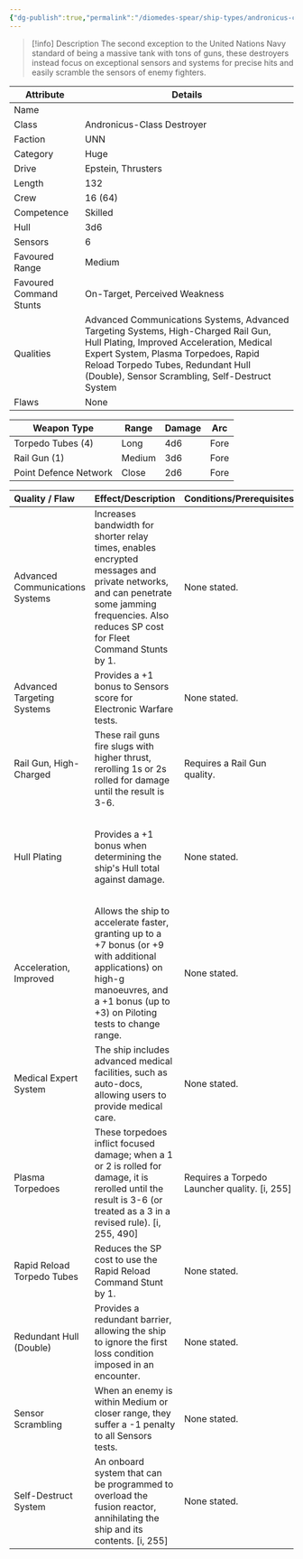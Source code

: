 ```yaml
---
{"dg-publish":true,"permalink":"/diomedes-spear/ship-types/andronicus-class-destroyer/"}
---
```


> [!info] Description
> The second exception to the United Nations Navy standard of being a massive tank with tons of guns, these destroyers instead focus on exceptional sensors and systems for precise hits and easily scramble the sensors of enemy fighters.

| Attribute               | Details                                                                                                                                                                                                                                                        |
| ----------------------- | -------------------------------------------------------------------------------------------------------------------------------------------------------------------------------------------------------------------------------------------------------------- |
| Name                    |                                                                                                                                                                                                                                                                |
| Class                   | Andronicus-Class Destroyer                                                                                                                                                                                                                                     |
| Faction                 | UNN                                                                                                                                                                                                                                                            |
| Category                | Huge                                                                                                                                                                                                                                                           |
| Drive                   | Epstein, Thrusters                                                                                                                                                                                                                                             |
| Length                  | 132                                                                                                                                                                                                                                                            |
| Crew                    | 16 (64)                                                                                                                                                                                                                                                        |
| Competence              | Skilled                                                                                                                                                                                                                                                        |
| Hull                    | 3d6                                                                                                                                                                                                                                                            |
| Sensors                 | 6                                                                                                                                                                                                                                                              |
| Favoured Range          | Medium                                                                                                                                                                                                                                                         |
| Favoured Command Stunts | On-Target, Perceived Weakness                                                                                                                                                                                                                                  |
| Qualities               | Advanced Communications Systems, Advanced Targeting Systems, High-Charged Rail Gun, Hull Plating, Improved Acceleration, Medical Expert System, Plasma Torpedoes, Rapid Reload Torpedo Tubes, Redundant Hull (Double), Sensor Scrambling, Self-Destruct System |
| Flaws                   | None                                                                                                                                                                                                                                                           |

| Weapon Type           | Range  | Damage | Arc  |
| --------------------- | ------ | ------ | ---- |
| Torpedo Tubes (4)     | Long   | 4d6    | Fore |
| Rail Gun (1)          | Medium | 3d6    | Fore |
| Point Defence Network | Close  | 2d6    | Fore |

| Quality / Flaw                  | Effect/Description                                                                                                                                                                            | Conditions/Prerequisites                      | Stackable?                                                                           |
| :------------------------------ | :-------------------------------------------------------------------------------------------------------------------------------------------------------------------------------------------- | :-------------------------------------------- | :----------------------------------------------------------------------------------- |
| Advanced Communications Systems | Increases bandwidth for shorter relay times, enables encrypted messages and private networks, and can penetrate some jamming frequencies. Also reduces SP cost for Fleet Command Stunts by 1. | None stated.                                  | No, typically once per ship.                                                         |
| Advanced Targeting Systems      | Provides a +1 bonus to Sensors score for Electronic Warfare tests.                                                                                                                            | None stated.                                  | No, typically once per ship.                                                         |
| Rail Gun, High-Charged          | These rail guns fire slugs with higher thrust, rerolling 1s or 2s rolled for damage until the result is 3-6.                                                                                  | Requires a Rail Gun quality.                  | No                                                                                   |
| Hull Plating                    | Provides a +1 bonus when determining the ship's Hull total against damage.                                                                                                                    | None stated.                                  | Yes, up to a maximum equal to the Hull score in dice (e.g., Hull Plating II, III, V) |
| Acceleration, Improved          | Allows the ship to accelerate faster, granting up to a +7 bonus (or +9 with additional applications) on high-g manoeuvres, and a +1 bonus (up to +3) on Piloting tests to change range.       | None stated.                                  | Yes (up to +9 / +3)                                                                  |
| Medical Expert System           | The ship includes advanced medical facilities, such as auto-docs, allowing users to provide medical care.                                                                                     | None stated.                                  | No                                                                                   |
| Plasma Torpedoes                | These torpedoes inflict focused damage; when a 1 or 2 is rolled for damage, it is rerolled until the result is 3-6 (or treated as a 3 in a revised rule). [i, 255, 490]                       | Requires a Torpedo Launcher quality. [i, 255] | No                                                                                   |
| Rapid Reload Torpedo Tubes      | Reduces the SP cost to use the Rapid Reload Command Stunt by 1.                                                                                                                               | None stated.                                  | No                                                                                   |
| Redundant Hull (Double)         | Provides a redundant barrier, allowing the ship to ignore the first loss condition imposed in an encounter.                                                                                   | None stated.                                  | No                                                                                   |
| Sensor Scrambling               | When an enemy is within Medium or closer range, they suffer a -1 penalty to all Sensors tests.                                                                                                | None stated.                                  | No                                                                                   |
| Self-Destruct System            | An onboard system that can be programmed to overload the fusion reactor, annihilating the ship and its contents. [i, 255]                                                                     | None stated.                                  | No                                                                                   |
